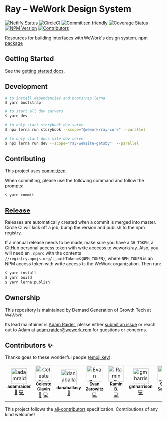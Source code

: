 # Ray – WeWork Design System

[![Netlify Status](https://api.netlify.com/api/v1/badges/1fc61cc7-d0e8-4424-977e-8fa3f3a237b2/deploy-status)](https://app.netlify.com/sites/ray-docs/deploys) [![CircleCI](https://circleci.com/gh/wework/ray.svg?style=svg)](https://circleci.com/gh/wework/ray) [![Commitizen friendly](https://img.shields.io/badge/commitizen-friendly-brightgreen.svg)](http://commitizen.github.io/cz-cli/) [![Coverage Status](https://coveralls.io/repos/github/wework/ray/badge.svg?branch=master)](https://coveralls.io/github/wework/ray?branch=master) [![NPM Version](https://img.shields.io/npm/v/@wework/ray-core.svg)](https://www.npmjs.com/package/@wework/ray-core) [![Contributors](https://img.shields.io/github/contributors/wework/ray.svg)](#contributors)

<page-intro>Resources for building interfaces with WeWork's design system. [npm package](https://www.npmjs.com/package/@wework/ray-core)</page-intro>

## Getting Started

See the [getting started docs](https://ray.wework.com/getting-started/).

## Development

```bash
# to install dependencies and bootstrap lerna
$ yarn bootstrap

# to start all dev servers
$ yarn dev

# to only start storybook dev server
$ npx lerna run storybook --scope="@wework/ray-core" --parallel

# to only start docs site dev server
$ npx lerna run dev --scope="ray-website-gatsby"  --parallel
```

## Contributing

This project uses [commitizen](https://github.com/commitizen/cz-cli).

When commiting, please use the following command and follow the prompts:

```bash
$ yarn commit
```

## [Release](https://github.com/wework/ray/releases)

Releases are automatically created when a commit is merged into master. Circle CI will kick off a job, bump the version and publish to the npm registry.

If a manual release needs to be made, make sure you have a `GH_TOKEN`, a GitHub personal access token with write acccess to wework/ray. Also, you will need an `.npmrc` with the contents `//registry.npmjs.org/:_authToken=${NPM_TOKEN}`, where `NPM_TOKEN` is an NPM access token with write access to the WeWork organization. Then run:

```bash
$ yarn install
$ yarn build
$ yarn lerna:publish
```

## Ownership

This repository is maintained by Demand Generation of Growth Tech at WeWork.

Its lead maintainer is [Adam Raider](https://github.com/adamraider), please either [submit an issue](https://github.com/wework/ray/issues/new) or reach out to Adam at [adam.raider@wework.com](mailto:adam.raider@wework.com) for questions or concerns.

## Contributors ✨

Thanks goes to these wonderful people ([emoji key](https://allcontributors.org/docs/en/emoji-key)):

<!-- ALL-CONTRIBUTORS-LIST:START - Do not remove or modify this section -->
<!-- prettier-ignore -->
<table><tr><td align="center"><a href="https://raider.tech"><img src="https://avatars1.githubusercontent.com/u/6812331?v=4" width="50px;" alt="adamraider"/><br /><sub><b>adamraider</b></sub></a><br /><a href="#maintenance-adamraider" title="Maintenance">🚧</a> <a href="https://github.com/wework/ray/commits?author=adamraider" title="Code">💻</a></td><td align="center"><a href="http://celesteglavin.com/"><img src="https://avatars3.githubusercontent.com/u/19141291?v=4" width="50px;" alt="Celeste Glavin"/><br /><sub><b>Celeste Glavin</b></sub></a><br /><a href="#maintenance-cmugla" title="Maintenance">🚧</a> <a href="https://github.com/wework/ray/commits?author=cmugla" title="Code">💻</a></td><td align="center"><a href="https://github.com/danaballasy"><img src="https://avatars1.githubusercontent.com/u/49689660?v=4" width="50px;" alt="danaballasy"/><br /><sub><b>danaballasy</b></sub></a><br /><a href="#design-danaballasy" title="Design">🎨</a></td><td align="center"><a href="http://evanzarowitz.com"><img src="https://avatars2.githubusercontent.com/u/13824279?v=4" width="50px;" alt="Evan Zarowitz"/><br /><sub><b>Evan Zarowitz</b></sub></a><br /><a href="https://github.com/wework/ray/commits?author=evzaro" title="Code">💻</a></td><td align="center"><a href="https://github.com/i8ramin"><img src="https://avatars3.githubusercontent.com/u/49030?v=4" width="50px;" alt="Ramin B."/><br /><sub><b>Ramin B.</b></sub></a><br /><a href="https://github.com/wework/ray/commits?author=i8ramin" title="Code">💻</a></td><td align="center"><a href="https://github.com/gmharrison"><img src="https://avatars0.githubusercontent.com/u/17712022?v=4" width="50px;" alt="gmharrison"/><br /><sub><b>gmharrison</b></sub></a><br /><a href="https://github.com/wework/ray/commits?author=gmharrison" title="Code">💻</a></td><td align="center"><a href="https://github.com/scottsandler"><img src="https://avatars0.githubusercontent.com/u/31866269?v=4" width="50px;" alt="Scott Sandler"/><br /><sub><b>Scott Sandler</b></sub></a><br /><a href="#content-scottsandler" title="Content">🖋</a></td></tr></table>

<!-- ALL-CONTRIBUTORS-LIST:END -->

This project follows the [all-contributors](https://github.com/all-contributors/all-contributors) specification. Contributions of any kind welcome!
